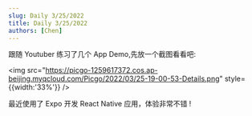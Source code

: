 ```yaml
---
slug: Daily 3/25/2022
title: Daily 3/25/2022
authors: [Chen]
---
```


跟随 Youtuber 练习了几个 App Demo,先放一个截图看看吧:

<img src="https://picgo-1259617372.cos.ap-beijing.myqcloud.com/Picgo/2022/03/25-19-00-53-Details.png" style={{width:'33%'}} />

最近使用了 Expo 开发 React Native 应用，体验非常不错 !
